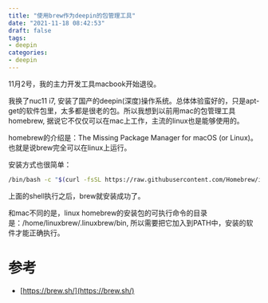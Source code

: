 ```yaml
---
title: "使用brew作为deepin的包管理工具"
date: "2021-11-18 08:42:53"
draft: false
tags:
- deepin
categories:
- deepin
---
```

11月2号，我的主力开发工具macbook开始退役。

我换了nuc11 i7,  安装了国产的deepin(深度)操作系统。总体体验蛮好的，只是apt-get的软件包里，太多都是很老的包。所以我想到以前用mac的包管理工具homebrew, 据说它不仅仅可以在mac上工作，主流的linux也是能够使用的。

homebrew的介绍是：The Missing Package Manager for macOS (or Linux)。也就是说brew完全可以在linux上运行。

安装方式也很简单：

```bash
/bin/bash -c "$(curl -fsSL https://raw.githubusercontent.com/Homebrew/install/HEAD/install.sh)"
```
上面的shell执行之后，brew就安装成功了。

和mac不同的是，linux homebrew的安装包的可执行命令的目录是：/home/linuxbrew/.linuxbrew/bin, 所以需要把它加入到PATH中，安装的软件才能正确执行。



# 参考

- [https://brew.sh/](https://brew.sh/)



